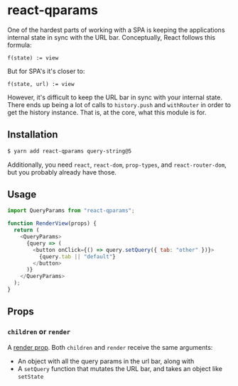 # react-qparams

One of the hardest parts of working with a SPA is keeping the applications internal state in sync with the URL bar. 
Conceptually, React follows this formula:

`f(state) := view`

But for SPA's it's closer to:

`f(state, url) := view`

However, it's difficult to keep the URL bar in sync with your internal state. There ends up being a lot of calls to `history.push` 
and `withRouter` in order to get the history instance. That is, at the core, what this module is for. 

## Installation

```sh
$ yarn add react-qparams query-string@5
```

Additionally, you need `react`, `react-dom`, `prop-types`, and `react-router-dom`, but you probably already have those. 

## Usage

```js
import QueryParams from "react-qparams";

function RenderView(props) {
  return (
    <QueryParams>
      {query => (
        <button onClick={() => query.setQuery({ tab: "other" })}>
          {query.tab || "default"}
        </button>
      )}
    </QueryParams>
  );
}
```

## Props

### `children` or `render`

A [render prop](https://reactjs.org/docs/render-props.html). Both `children` and `render` receive the same arguments:

* An object with all the query params in the url bar, along with
* A `setQuery` function that mutates the URL bar, and takes an object like `setState`


